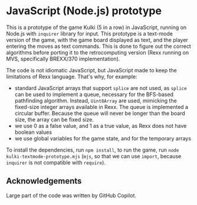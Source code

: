 # JavaScript (Node.js) prototype

This is a prototype of the game Kulki (5 in a row) in JavaScript, running on Node.js with `inquirer` library for input. This prototype is a text-mode version of the game, with the game board displayed as text, and the player entering the moves as text commands. This is done to figure out the correct algorithms before porting it to the retrocomputing version (Rexx running on MVS, specifically BREXX/370 implementation).

The code is not idiomatic JavaScript, but JavaScript made to keep the limitations of Rexx language. That's why, for example:

- standard JavaScript arrays that support `splice` are not used, as `splice` can be used to implement a queue, necessary for the BFS-based pathfinding algorithm. Instead, `Uint8Array` are used, mimicking the fixed-size integer arrays available in Rexx. The queue is implemented a circular buffer. Because the queue will never be longer than the board size, the array can be fixed size.
- we use 0 as a false value, and 1 as a true value, as Rexx does not have boolean values
- we use global variables for the game state, and for the temporary arrays

To install the dependencies, run `npm install`, to run the game, run `node kulki-textmode-prototype.mjs` (`mjs`, so that we can use `import`, because `inquirer` is not compatible with `require`).

## Acknowledgements

Large part of the code was written by GitHub Copilot.
